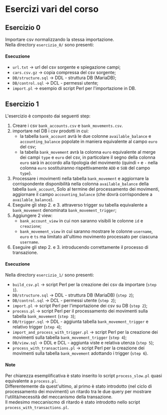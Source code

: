 # Esercizi vari del corso

## Esercizio 0

Importare csv normalizzando la stessa importazione.\
Nella directory `esercizio_0/` sono presenti:

#### Esecuzione

- `url.txt` -> url del csv sorgente e spiegazione campi;
- `cars.csv.gz` -> copia compressa del csv sorgente;
- `DB/structure.sql` -> DDL - struttura DB (MariaDB);
- `DB/control.sql` -> DCL - permessi utente;
- `import.pl` -> esempio di script Perl per l'importazione in DB.

## Esercizio 1

L'esercizio è composto dai seguenti step:

1. Creare i csv `bank_accounts.csv` e `bank_movements.csv`.
2. importare nel DB i csv prodotti in cui:
    - la tabella `bank_account` avrà le due colonne `available_balance` e `accounting_balance` popolate in maniera equivalente al campo `euro` del csv;
    - la tabella `bank_movement` avrà la colonna `euro` equivalente al merge dei campi `type` e `euro` del csv, in particolare il segno della colonna `euro` sarà in accordo alla tipologia del movimento (quindi `+` e `-` nella colonna `euro` sostituiranno rispettivamente `ADD` e `SUB` del campo `type`).
3. Processare i movimenti nella tabella `bank_movement` e aggiornare la corrispondente disponibilità nella colonna `available_balance` della tabella `bank_account`, Solo al termine del processamento dei movimenti, aggiornare il campo `accounting_balance` (che dovrà corrispondere a `available_balance`).
4. Eseguire gli step 2. e 3. attraverso trigger su tabella equivalente a `bank_movement` denominata `bank_movement_trigger`;
5. Aggiungere 2 view:
    - `bank_account_view` in cui non saranno visibili le colonne `id` e `creazione`;
    - `bank_movement_view` in cui saranno mostrare le colonne `username`, `euro` e `ts` ma limitato all'ultimo movimento processato per ciascuna `username`.
6. Eseguire gli step 2. e 3. introducendo correttamente il processo di transazione.

#### Esecuzione

Nella directory `esercizio_1/` sono presenti:

- `build_csv.pl` -> script Perl per la creazione dei csv da importare (`step 1`).
- `DB/structure.sql` -> DDL - struttura DB (MariaDB) (`step 2`);
- `DB/control.sql` -> DCL - permessi utente (`step 2`);
- `import.pl` -> script Perl per l'importazione dei csv su DB (`step 2`);
- `process.pl` -> script Perl per il processamento dei movimenti sulla tabella `bank_movement` (`step 3`);
- `DB/trigger.sql` -> DDL - aggiunta tabella `bank_movement_trigger` e relativo trigger (`step 4`);
- `import_and_process_with_trigger.pl` -> script Perl per la creazione dei movimenti sulla tabella `bank_movement_trigger` (`step 4`);
- `DB/view.sql` -> DDL e DCL - aggiunta viste e relativa utenza (`step 5`);
- `process_with_transactions.pl` -> script Perl per la creazione dei movimenti sulla tabella `bank_movement` adottando i trigger (`step 6`).

#### Note

Per chiarezza esemplificativa è stato inserito lo script `process_slow.pl` quasi equivalente a `process.pl`.\
Differentemente da quest'ultimo, al primo è stato introdotto (nel ciclo di processamento dei movimenti) un ritardo tra le due query per mostrare l'utilità/necessità del meccanismo della transazione.\
Il medesimo meccaniscmo di ritardo è stato introdotto nello script `process_with_transactions.pl`. 